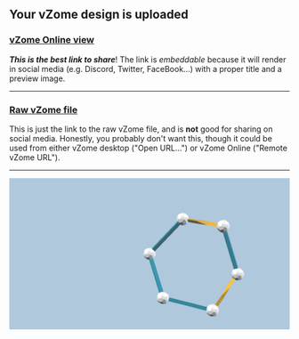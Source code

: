 ## Your vZome design is uploaded

### [vZome Online view][embed]

***This is the best link to share***!  The link is *embeddable* because it will render in social media (e.g. Discord, Twitter, FaceBook...) with a proper title and a preview image.

---

### [Raw vZome file][raw]

This is just the link to the raw vZome file, and is **not** good for
sharing on social media.
Honestly, you probably don't want this, though it could be used from either
vZome desktop ("Open URL...") or vZome Online ("Remote vZome URL").

---

![Image](<carbon ring false structure.png>)


[embed]: <https://vzome.com/app/embed.py?url=https://raw.githubusercontent.com/ThynStyx/vzome-sharing/main/2021/07/21/18-30-34-carbon%2Bring%2Bfalse%2Bstructure/carbon+ring+false+structure.vZome>
[raw]: <https://raw.githubusercontent.com/ThynStyx/vzome-sharing/main/2021/07/21/18-30-34-carbon+ring+false+structure/carbon ring false structure.vZome>

